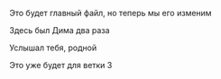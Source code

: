 Это будет главный файл, но теперь мы его изменим

Здесь был Дима два раза

Услышал тебя, родной

Это уже будет для ветки 3